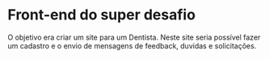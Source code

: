 # Front-end do super desafio

O objetivo era criar um site para um Dentista. Neste site seria
possível fazer um cadastro e o envio de mensagens de feedback, duvidas e solicitações.

